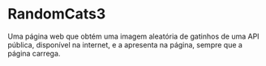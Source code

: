 # RandomCats3

Uma página web que obtém uma imagem aleatória de gatinhos de uma API pública, disponível na internet, e a apresenta na página, sempre que a página carrega.